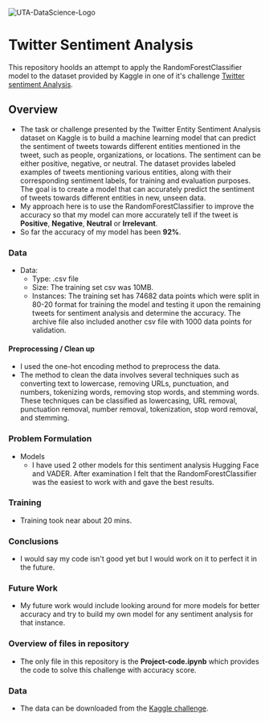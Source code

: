 ![UTA-DataScience-Logo](https://user-images.githubusercontent.com/112208238/235835653-b29143a5-301e-4943-be96-97148cd62bda.png)


# Twitter Sentiment Analysis

This repository hoolds an attempt to apply the RandomForestClassifier model to the dataset provided by Kaggle in one of it's challenge [Twitter sentiment Analysis](https://www.kaggle.com/datasets/jp797498e/twitter-entity-sentiment-analysis).

## Overview

  * The task or challenge presented by the Twitter Entity Sentiment Analysis dataset on Kaggle is to build a machine learning model that can predict the sentiment of tweets towards different entities mentioned in the tweet, such as people, organizations, or locations. The sentiment can be either positive, negative, or neutral. The dataset provides labeled examples of tweets mentioning various entities, along with their corresponding sentiment labels, for training and evaluation purposes. The goal is to create a model that can accurately predict the sentiment of tweets towards different entities in new, unseen data.
  * My approach here is to use the RandomForestClassifier to improve the accuracy so that my model can more accurately tell if the tweet is **Positive**, **Negative**, **Neutral** or **Irrelevant**. 
  * So far the accuracy of my model has been **92%**.

### Data

* Data:
  * Type: .csv file
  * Size: The training set csv was 10MB.
  * Instances: The training set has 74682 data points which were split in 80-20 format for training the model and testing it upon the remaining tweets for sentiment analysis and determine the accuracy. The archive file also included another csv file with 1000 data points for validation. 

#### Preprocessing / Clean up

  * I used the one-hot encoding method to preprocess the data.
  * The method to clean the data involves several techniques such as converting text to lowercase, removing URLs, punctuation, and numbers, tokenizing words, removing stop words, and stemming words. These techniques can be classified as lowercasing, URL removal, punctuation removal, number removal, tokenization, stop word removal, and stemming.

### Problem Formulation

 * Models
    * I have used 2 other models for this sentiment analysis Hugging Face and VADER. After examination I felt that the RandomForestClassifier was the easiest to work with and gave the best results.

### Training

  * Training took near about 20 mins. 

### Conclusions

  * I would say my code isn't good yet but I would work on it to perfect it in the future.

### Future Work

  * My future work would include looking around for more models for better accuracy and try to build my own model for any sentiment analysis for that instance.

### Overview of files in repository

* The only file in this repository is the **Project-code.ipynb** which provides the code to solve this challenge with accuracy score.

### Data

* The data can be downloaded from the [Kaggle challenge](https://www.kaggle.com/datasets/jp797498e/twitter-entity-sentiment-analysis).
